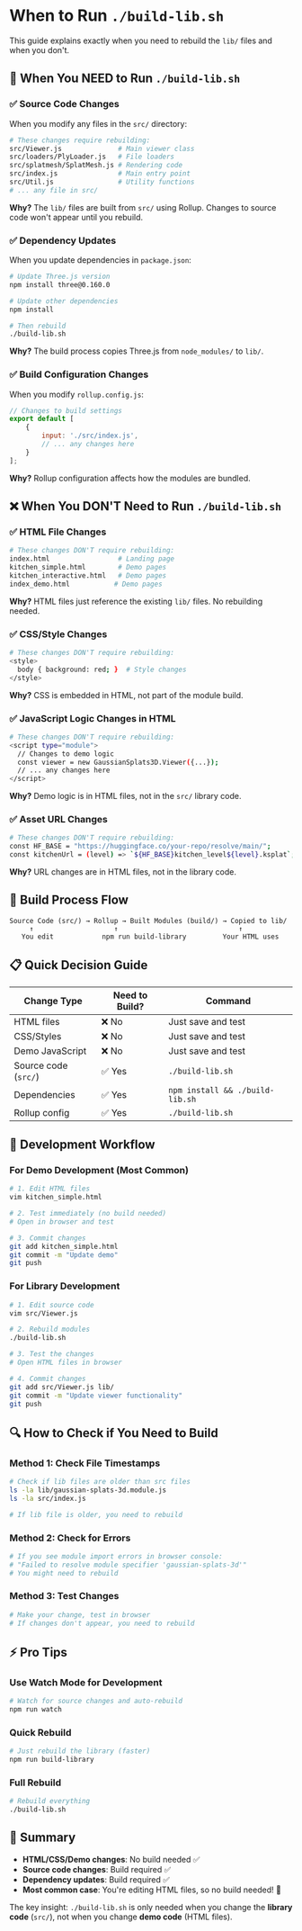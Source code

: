 # When to Run `./build-lib.sh`

This guide explains exactly when you need to rebuild the `lib/` files and when you don't.

## 🔧 **When You NEED to Run `./build-lib.sh`**

### ✅ **Source Code Changes**
When you modify any files in the `src/` directory:

```bash
# These changes require rebuilding:
src/Viewer.js              # Main viewer class
src/loaders/PlyLoader.js   # File loaders
src/splatmesh/SplatMesh.js # Rendering code
src/index.js               # Main entry point
src/Util.js                # Utility functions
# ... any file in src/
```

**Why?** The `lib/` files are built from `src/` using Rollup. Changes to source code won't appear until you rebuild.

### ✅ **Dependency Updates**
When you update dependencies in `package.json`:

```bash
# Update Three.js version
npm install three@0.160.0

# Update other dependencies
npm install

# Then rebuild
./build-lib.sh
```

**Why?** The build process copies Three.js from `node_modules/` to `lib/`.

### ✅ **Build Configuration Changes**
When you modify `rollup.config.js`:

```javascript
// Changes to build settings
export default [
    {
        input: './src/index.js',
        // ... any changes here
    }
];
```

**Why?** Rollup configuration affects how the modules are bundled.

## ❌ **When You DON'T Need to Run `./build-lib.sh`**

### ✅ **HTML File Changes**
```bash
# These changes DON'T require rebuilding:
index.html                 # Landing page
kitchen_simple.html        # Demo pages
kitchen_interactive.html   # Demo pages
index_demo.html           # Demo pages
```

**Why?** HTML files just reference the existing `lib/` files. No rebuilding needed.

### ✅ **CSS/Style Changes**
```bash
# These changes DON'T require rebuilding:
<style>
  body { background: red; }  # Style changes
</style>
```

**Why?** CSS is embedded in HTML, not part of the module build.

### ✅ **JavaScript Logic Changes in HTML**
```bash
# These changes DON'T require rebuilding:
<script type="module">
  // Changes to demo logic
  const viewer = new GaussianSplats3D.Viewer({...});
  // ... any changes here
</script>
```

**Why?** Demo logic is in HTML files, not in the `src/` library code.

### ✅ **Asset URL Changes**
```bash
# These changes DON'T require rebuilding:
const HF_BASE = "https://huggingface.co/your-repo/resolve/main/";
const kitchenUrl = (level) => `${HF_BASE}kitchen_level${level}.ksplat`;
```

**Why?** URL changes are in HTML files, not in the library code.

## 🔄 **Build Process Flow**

```
Source Code (src/) → Rollup → Built Modules (build/) → Copied to lib/
     ↑                    ↑                              ↑
   You edit            npm run build-library         Your HTML uses
```

## 📋 **Quick Decision Guide**

| Change Type | Need to Build? | Command |
|-------------|----------------|---------|
| HTML files | ❌ No | Just save and test |
| CSS/Styles | ❌ No | Just save and test |
| Demo JavaScript | ❌ No | Just save and test |
| Source code (`src/`) | ✅ Yes | `./build-lib.sh` |
| Dependencies | ✅ Yes | `npm install && ./build-lib.sh` |
| Rollup config | ✅ Yes | `./build-lib.sh` |

## 🚀 **Development Workflow**

### **For Demo Development (Most Common)**
```bash
# 1. Edit HTML files
vim kitchen_simple.html

# 2. Test immediately (no build needed)
# Open in browser and test

# 3. Commit changes
git add kitchen_simple.html
git commit -m "Update demo"
git push
```

### **For Library Development**
```bash
# 1. Edit source code
vim src/Viewer.js

# 2. Rebuild modules
./build-lib.sh

# 3. Test the changes
# Open HTML files in browser

# 4. Commit changes
git add src/Viewer.js lib/
git commit -m "Update viewer functionality"
git push
```

## 🔍 **How to Check if You Need to Build**

### **Method 1: Check File Timestamps**
```bash
# Check if lib files are older than src files
ls -la lib/gaussian-splats-3d.module.js
ls -la src/index.js

# If lib file is older, you need to rebuild
```

### **Method 2: Check for Errors**
```bash
# If you see module import errors in browser console:
# "Failed to resolve module specifier 'gaussian-splats-3d'"
# You might need to rebuild
```

### **Method 3: Test Changes**
```bash
# Make your change, test in browser
# If changes don't appear, you need to rebuild
```

## ⚡ **Pro Tips**

### **Use Watch Mode for Development**
```bash
# Watch for source changes and auto-rebuild
npm run watch
```

### **Quick Rebuild**
```bash
# Just rebuild the library (faster)
npm run build-library
```

### **Full Rebuild**
```bash
# Rebuild everything
./build-lib.sh
```

## 🎯 **Summary**

- **HTML/CSS/Demo changes**: No build needed ✅
- **Source code changes**: Build required ✅
- **Dependency updates**: Build required ✅
- **Most common case**: You're editing HTML files, so no build needed! 🎉

The key insight: `./build-lib.sh` is only needed when you change the **library code** (`src/`), not when you change **demo code** (HTML files).
